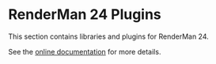 RenderMan 24 Plugins
====================

This section contains libraries and plugins for RenderMan 24. 

See the [online documentation](http://openusd.org/docs/RenderMan-USD-Imaging-Plugin.html) for more details.
